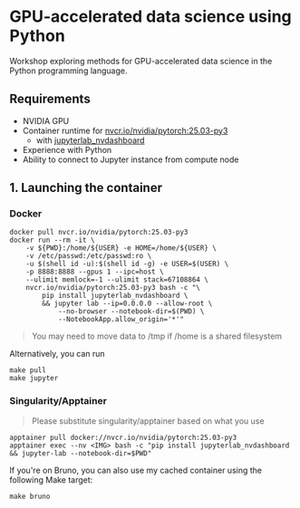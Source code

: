 # GPU-accelerated data science using Python

Workshop exploring methods for GPU-accelerated data science in the Python programming language.

## Requirements

- NVIDIA GPU
- Container runtime for [nvcr.io/nvidia/pytorch:25.03-py3](https://catalog.ngc.nvidia.com/orgs/nvidia/containers/pytorch)
    - with [jupyterlab\_nvdashboard](https://github.com/rapidsai/jupyterlab-nvdashboard)
- Experience with Python
- Ability to connect to Jupyter instance from compute node

## 1. Launching the container

### Docker

```
docker pull nvcr.io/nvidia/pytorch:25.03-py3
docker run --rm -it \
    -v ${PWD}:/home/${USER} -e HOME=/home/${USER} \
    -v /etc/passwd:/etc/passwd:ro \
    -u $(shell id -u):$(shell id -g) -e USER=$(USER) \
    -p 8888:8888 --gpus 1 --ipc=host \
    --ulimit memlock=-1 --ulimit stack=67108864 \
    nvcr.io/nvidia/pytorch:25.03-py3 bash -c "\
        pip install jupyterlab_nvdashboard \
        && jupyter lab --ip=0.0.0.0 --allow-root \
            --no-browser --notebook-dir=$(PWD) \
            --NotebookApp.allow_origin='*'"
```

> You may need to move data to /tmp if /home is a shared filesystem

Alternatively, you can run

```
make pull
make jupyter
```

### Singularity/Apptainer

> Please substitute singularity/apptainer based on what you use

```
apptainer pull docker://nvcr.io/nvidia/pytorch:25.03-py3
apptainer exec --nv <IMG> bash -c "pip install jupyterlab_nvdashboard && jupyter-lab --notebook-dir=$PWD"
```

If you're on Bruno, you can also use my cached container using the following Make target:

```
make bruno
```
